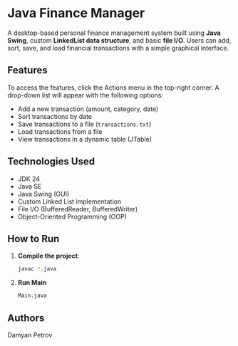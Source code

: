 # Java Finance Manager

A desktop-based personal finance management system built using **Java Swing**, custom **LinkedList data structure**, and basic **file I/O**. Users can add, sort, save, and load financial transactions with a simple graphical interface.

## Features
To access the features, click the Actions menu in the top-right corner. A drop-down list will appear with the following options:
- Add a new transaction (amount, category, date)
- Sort transactions by date
- Save transactions to a file (`transactions.txt`)
- Load transactions from a file
- View transactions in a dynamic table (JTable)

## Technologies Used
- JDK 24
- Java SE
- Java Swing (GUI)
- Custom Linked List implementation
- File I/O (BufferedReader, BufferedWriter)
- Object-Oriented Programming (OOP)

## How to Run

1. **Compile the project**:

    ```bash
    javac *.java
    ```

2.  **Run Main**
   
    ```bash
    Main.java
    ```

## Authors
   Damyan Petrov
